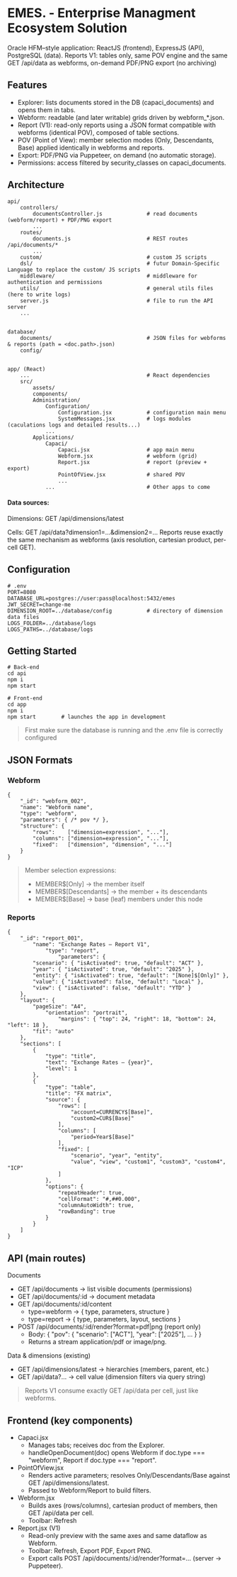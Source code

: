 # EMES. - Enterprise Managment Ecosystem Solution

Oracle HFM–style application: ReactJS (frontend), ExpressJS (API), PostgreSQL (data).
Reports V1: tables only, same POV engine and the same GET /api/data as webforms, on-demand PDF/PNG export (no archiving)

## Features

* Explorer: lists documents stored in the DB (capaci_documents) and opens them in tabs.
* Webform: readable (and later writable) grids driven by webform_*.json.
* Report (V1): read-only reports using a JSON format compatible with webforms (identical POV), composed of table sections.
* POV (Point of View): member selection modes (Only, Descendants, Base) applied identically in webforms and reports.
* Export: PDF/PNG via Puppeteer, on demand (no automatic storage).
* Permissions: access filtered by security_classes on capaci_documents.

## Architecture

```
api/
    controllers/
        documentsController.js              # read documents (webform/report) + PDF/PNG export
        ...
    routes/
        documents.js                        # REST routes /api/documents/*
        ...
    custom/                                 # custom JS scripts
    dsl/                                    # futur Domain-Specific Language to replace the custom/ JS scripts
    middleware/                             # middleware for authentication and permissions
    utils/                                  # general utils files (here to write logs)
    server.js                               # file to run the API server
    ...


database/
    documents/                              # JSON files for webforms & reports (path = <doc.path>.json)
    config/                                 


app/ (React)
    ...                                     # React dependencies
    src/
        assets/
        components/
        Administration/
            Configuration/
                Configuration.jsx           # configuration main menu
                SystemMessages.jsx          # logs modules (caculations logs and detailed results...)
            ...
        Applications/
            Capaci/
                Capaci.jsx                  # app main menu
                Webform.jsx                 # webform (grid)
                Report.jsx                  # report (preview + export)
                PointOfView.jsx             # shared POV
                ...
            ...                             # Other apps to come
```

#### Data sources:

Dimensions: GET /api/dimensions/latest

Cells: GET /api/data?dimension1=...&dimension2=...
Reports reuse exactly the same mechanism as webforms (axis resolution, cartesian product, per-cell GET).

## Configuration

```
# .env
PORT=8080
DATABASE_URL=postgres://user:pass@localhost:5432/emes
JWT_SECRET=change-me
DIMENSION_ROOT=../database/config           # directory of dimension data files
LOGS_FOLDER=../database/logs
LOGS_PATHS=../database/logs
```

## Getting Started

```
# Back-end
cd api
npm i
npm start

# Front-end
cd app
npm i
npm start        # launches the app in development
```
> First make sure the database is running and the .env file is correctly configured

## JSON Formats

### Webform

```
{
    "_id": "webform_002",
    "name": "Webform name",
    "type": "webform",
    "parameters": { /* pov */ },
    "structure": {
        "rows":    ["dimension=expression", "..."],
        "columns": ["dimension=expression", "..."],
        "fixed":   ["dimension", "dimension", "..."]
    }
}
```

> Member selection expressions:
> * MEMBER$[Only] → the member itself
> * MEMBER$[Descendants] → the member + its descendants
> * MEMBER$[Base] → base (leaf) members under this node

### Reports

```
{
    "_id": "report_001",
        "name": "Exchange Rates – Report V1",
            "type": "report",
                "parameters": {
        "scenario": { "isActivated": true, "default": "ACT" },
        "year": { "isActivated": true, "default": "2025" },
        "entity": { "isActivated": true, "default": "[None]$[Only]" },
        "value": { "isActivated": false, "default": "Local" },
        "view": { "isActivated": false, "default": "YTD" }
    },
    "layout": {
        "pageSize": "A4",
            "orientation": "portrait",
                "margins": { "top": 24, "right": 18, "bottom": 24, "left": 18 },
        "fit": "auto"
    },
    "sections": [
        {
            "type": "title",
            "text": "Exchange Rates – {year}",
            "level": 1
        },
        {
            "type": "table",
            "title": "FX matrix",
            "source": {
                "rows": [
                    "account=CURRENCY$[Base]",
                    "custom2=CUR$[Base]"
                ],
                "columns": [
                    "period=Year$[Base]"
                ],
                "fixed": [
                    "scenario", "year", "entity",
                    "value", "view", "custom1", "custom3", "custom4", "ICP"
                ]
            },
            "options": {
                "repeatHeader": true,
                "cellFormat": "#,##0.000",
                "columnAutoWidth": true,
                "rowBanding": true
            }
        }
    ]
}
```

## API (main routes)

Documents
* GET /api/documents → list visible documents (permissions)
* GET /api/documents/:id → document metadata
* GET /api/documents/:id/content
    * type=webform → { type, parameters, structure }
    * type=report → { type, parameters, layout, sections }
* POST /api/documents/:id/render?format=pdf|png (report only)
    * Body: { "pov": { "scenario": ["ACT"], "year": ["2025"], ... } }
    * Returns a stream application/pdf or image/png.

Data & dimensions (existing)
* GET /api/dimensions/latest → hierarchies (members, parent, etc.)
* GET /api/data?... → cell value (dimension filters via query string)

> Reports V1 consume exactly GET /api/data per cell, just like webforms.

## Frontend (key components)

* Capaci.jsx
    * Manages tabs; receives doc from the Explorer.
    * handleOpenDocument(doc) opens Webform if doc.type === "webform", Report if doc.type === "report".
* PointOfView.jsx
    * Renders active parameters; resolves Only/Descendants/Base against GET /api/dimensions/latest.
    * Passed to Webform/Report to build filters.
* Webform.jsx
    * Builds axes (rows/columns), cartesian product of members, then GET /api/data per cell.
    * Toolbar: Refresh
* Report.jsx (V1)
    * Read-only preview with the same axes and same dataflow as Webform.
    * Toolbar: Refresh, Export PDF, Export PNG.
    * Export calls POST /api/documents/:id/render?format=... (server → Puppeteer).
